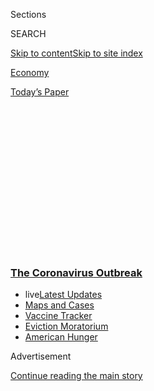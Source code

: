 <div id="app">

<div>

<div>

<div>

<div class="NYTAppHideMasthead css-1q2w90k e1suatyy0">

<div class="section css-ui9rw0 e1suatyy2">

<div class="css-eph4ug er09x8g0">

<div class="css-6n7j50">

</div>

<span class="css-1dv1kvn">Sections</span>

<div class="css-10488qs">

<span class="css-1dv1kvn">SEARCH</span>

</div>

[Skip to content](#site-content)[Skip to site
index](#site-index)

</div>

<div id="masthead-section-label" class="css-1wr3we4 eaxe0e00">

[Economy](https://www.nytimes3xbfgragh.onion/section/business/economy)

</div>

<div class="css-10698na e1huz5gh0">

</div>

</div>

<div id="masthead-bar-one" class="section hasLinks css-15hmgas e1csuq9d3">

<div class="css-uqyvli e1csuq9d0">

</div>

<div class="css-1uqjmks e1csuq9d1">

</div>

<div class="css-9e9ivx">

[](https://myaccount.nytimes3xbfgragh.onion/auth/login?response_type=cookie&client_id=vi)

</div>

<div class="css-1bvtpon e1csuq9d2">

[Today’s
Paper](https://www.nytimes3xbfgragh.onion/section/todayspaper)

</div>

</div>

</div>

</div>

<div data-aria-hidden="false">

<div id="site-content" data-role="main">

<div>

<div class="css-1aor85t" style="opacity:0.000000001;z-index:-1;visibility:hidden">

<div class="css-1hqnpie">

<div class="css-epjblv">

<span class="css-17xtcya">[Economy](/section/business/economy)</span><span class="css-x15j1o">|</span><span class="css-fwqvlz">‘It’s
a Wreck’: 3.3 Million File Unemployment Claims as Economy Comes
Apart</span>

</div>

<div class="css-k008qs">

<div class="css-1iwv8en">

<span class="css-18z7m18"></span>

<div>

</div>

</div>

<span class="css-1n6z4y">https://nyti.ms/3bvPHgr</span>

<div class="css-1705lsu">

<div class="css-4xjgmj">

<div class="css-4skfbu" data-role="toolbar" data-aria-label="Social Media Share buttons, Save button, and Comments Panel with current comment count" data-testid="share-tools">

  - 
  - 
  - 
  - 
    
    <div class="css-6n7j50">
    
    </div>

  - 

</div>

</div>

</div>

</div>

</div>

</div>

<div class="css-13pd83m">

<div class="css-l9svim">

### [<span class="css-pa1jbp"><span class="css-1rxm0ex">The Coronavirus</span><span class="css-1rxm0ex"> Outbreak</span></span>](https://www.nytimes3xbfgragh.onion/news-event/coronavirus?name=styln-coronavirus-markets&region=TOP_BANNER&block=storyline_menu_recirc&action=click&pgtype=Article&impression_id=9c5aab50-f1d4-11ea-9feb-8792ec8b6371&variant=undefined)

  - <span class="css-ousu42"><span class="css-12clwdu">live</span>[Latest
    Updates](https://www.nytimes3xbfgragh.onion/2020/09/08/world/covid-19-coronavirus.html?name=styln-coronavirus-markets&region=TOP_BANNER&block=storyline_menu_recirc&action=click&pgtype=Article&impression_id=9c5aab51-f1d4-11ea-9feb-8792ec8b6371&variant=undefined)</span>
  - <span class="css-ousu42">[Maps and
    Cases](https://www.nytimes3xbfgragh.onion/interactive/2020/us/coronavirus-us-cases.html?name=styln-coronavirus-markets&region=TOP_BANNER&block=storyline_menu_recirc&action=click&pgtype=Article&impression_id=9c5aab52-f1d4-11ea-9feb-8792ec8b6371&variant=undefined)</span>
  - <span class="css-ousu42">[Vaccine
    Tracker](https://www.nytimes3xbfgragh.onion/interactive/2020/science/coronavirus-vaccine-tracker.html?name=styln-coronavirus-markets&region=TOP_BANNER&block=storyline_menu_recirc&action=click&pgtype=Article&impression_id=9c5aab53-f1d4-11ea-9feb-8792ec8b6371&variant=undefined)</span>
  - <span class="css-ousu42">[Eviction
    Moratorium](https://www.nytimes3xbfgragh.onion/2020/09/02/your-money/eviction-moratorium-covid.html?name=styln-coronavirus-markets&region=TOP_BANNER&block=storyline_menu_recirc&action=click&pgtype=Article&impression_id=9c5ad260-f1d4-11ea-9feb-8792ec8b6371&variant=undefined)</span>
  - <span class="css-ousu42">[American
    Hunger](https://www.nytimes3xbfgragh.onion/interactive/2020/09/02/magazine/food-insecurity-hunger-us.html?name=styln-coronavirus-markets&region=TOP_BANNER&block=storyline_menu_recirc&action=click&pgtype=Article&impression_id=9c5ad261-f1d4-11ea-9feb-8792ec8b6371&variant=undefined)</span>

</div>

</div>

<div id="top-wrapper" class="css-1sy8kpn">

<div id="top-slug" class="css-l9onyx">

Advertisement

</div>

[Continue reading the main
story](#after-top)

<div class="ad top-wrapper" style="text-align:center;height:100%;display:block;min-height:250px">

<div id="top" class="place-ad" data-position="top" data-size-key="top">

</div>

</div>

<div id="after-top">

</div>

</div>

<div>

<div id="sponsor-wrapper" class="css-1hyfx7x">

<div id="sponsor-slug" class="css-19vbshk">

Supported by

</div>

[Continue reading the main
story](#after-sponsor)

<div id="sponsor" class="ad sponsor-wrapper" style="text-align:center;height:100%;display:block">

</div>

<div id="after-sponsor">

</div>

</div>

<div class="css-186x18t">

</div>

<div class="css-ls6wgr ehdk2mb0">

# ‘It’s a Wreck’: 3.3 Million File Unemployment Claims as Economy Comes Apart

</div>

The weekly figure is among the first data on the economic toll of the
vast disruption of normal life and commerce caused by the coronavirus
pandemic.

<div class="css-79elbk" data-testid="photoviewer-wrapper">

<div class="css-z3e15g" data-testid="photoviewer-wrapper-hidden">

</div>

<div class="css-1a48zt4 ehw59r15" data-testid="photoviewer-children">

![<span class="css-16f3y1r e13ogyst0" data-aria-hidden="true">The
coronavirus outbreak has devastated the business of many U.S.
restaurants and retailers, including the Bendix Diner in Hasbrouck
Heights,
N.J. </span><span class="css-cnj6d5 e1z0qqy90" itemprop="copyrightHolder"><span class="css-1ly73wi e1tej78p0">Credit...</span><span><span>Bryan
Anselm for The New York
Times</span></span></span>](https://static01.graylady3jvrrxbe.onion/images/2020/03/26/business/26virus-jobs1a/merlin_170735211_f804388b-9379-4dbf-98e2-9bb4ae7b2980-articleLarge.jpg?quality=75&auto=webp&disable=upscale)

</div>

</div>

<div class="css-18e8msd">

<div class="css-otjvjh epjyd6m0">

<div class="css-nmf14i ey68jwv0" data-aria-hidden="true">

[![Ben
Casselman](https://static01.graylady3jvrrxbe.onion/images/2018/11/09/multimedia/author-ben-casselman/author-ben-casselman-thumbLarge.png
"Ben Casselman")](https://www.nytimes3xbfgragh.onion/by/ben-casselman)[![Patricia
Cohen](https://static01.graylady3jvrrxbe.onion/images/2018/02/16/multimedia/author-patricia-cohen/author-patricia-cohen-thumbLarge.jpg
"Patricia Cohen")](https://www.nytimes3xbfgragh.onion/by/patricia-cohen)[![Tiffany
Hsu](https://static01.graylady3jvrrxbe.onion/images/2018/12/06/multimedia/author-tiffany-hsu/author-tiffany-hsu-thumbLarge.png
"Tiffany Hsu")](https://www.nytimes3xbfgragh.onion/by/tiffany-hsu)

</div>

<div class="css-1baulvz">

By [<span class="css-1baulvz" itemprop="name">Ben
Casselman</span>](https://www.nytimes3xbfgragh.onion/by/ben-casselman),
[<span class="css-1baulvz" itemprop="name">Patricia
Cohen</span>](https://www.nytimes3xbfgragh.onion/by/patricia-cohen) and
[<span class="css-1baulvz last-byline" itemprop="name">Tiffany
Hsu</span>](https://www.nytimes3xbfgragh.onion/by/tiffany-hsu)

</div>

</div>

  - 
    
    <div class="css-ld3wwf e16638kd2">
    
    Published March 26, 2020Updated April 3,
    2020
    
    </div>

  - 
    
    <div class="css-4xjgmj">
    
    <div class="css-pvvomx" data-role="toolbar" data-aria-label="Social Media Share buttons, Save button, and Comments Panel with current comment count" data-testid="share-tools">
    
      - 
      - 
      - 
      - 
        
        <div class="css-6n7j50">
        
        </div>
    
      - 
    
    </div>
    
    </div>

</div>

</div>

<div class="section meteredContent css-1r7ky0e" name="articleBody" itemprop="articleBody">

<div class="css-1fanzo5 StoryBodyCompanionColumn">

<div class="css-53u6y8">

More than three million people filed for [unemployment
benefits](https://www.nytimes3xbfgragh.onion/2020/04/03/upshot/coronavirus-jobless-rate-great-depression.html)
last week, sending a collective shudder throughout the economy that is
unlike anything Americans have experienced.

The alarming numbers, in a report released by the Labor Department on
Thursday, provide some of the first hard data on the economic toll of
the
[coronavirus](https://www.nytimes3xbfgragh.onion/2020/04/03/upshot/coronavirus-jobless-rate-great-depression.html)
pandemic, which has shut down whole swaths of American life faster than
government statistics can keep track.

Just three weeks ago, barely 200,000 people applied for jobless
benefits, a historically low number. In the half-century that the
government has tracked applications, the worst week ever, with 695,000
so-called initial claims, had been in 1982.

</div>

</div>

<div class="css-1fanzo5 StoryBodyCompanionColumn">

<div class="css-53u6y8">

Thursday’s figure of nearly 3.3 million set a grim record. “A large part
of the economy just collapsed,” said Ben Herzon, executive director of
IHS Markit, a business data and analytics
firm.

</div>

</div>

<div class="css-nvxo42 e73j0it0">

<div class="css-1xdhyk6 erfvjey0">

<span class="css-1ly73wi e1tej78p0">Image</span>

<div class="css-zjzyr8">

<div data-testid="lazyimage-container" style="height:257.77777777777777px">

</div>

</div>

</div>

<span class="css-16f3y1r e13ogyst0" data-aria-hidden="true">An entrance
to the Bellagio in Las Vegas has been boarded
up.</span><span class="css-cnj6d5 e1z0qqy90" itemprop="copyrightHolder"><span class="css-1ly73wi e1tej78p0">Credit...</span><span>Joe
Buglewicz for The New York
Times</span></span>

<div class="css-1xdhyk6 erfvjey0">

<span class="css-1ly73wi e1tej78p0">Image</span>

<div class="css-zjzyr8">

<div data-testid="lazyimage-container" style="height:257.77777777777777px">

</div>

</div>

</div>

<span class="css-16f3y1r e13ogyst0" data-aria-hidden="true">An AT\&T
store in Chicago is closed under a state order tightly limiting business
operations.</span><span class="css-cnj6d5 e1z0qqy90" itemprop="copyrightHolder"><span class="css-1ly73wi e1tej78p0">Credit...</span><span>Taylor
Glascock for The New York Times</span></span>

</div>

<div class="css-1fanzo5 StoryBodyCompanionColumn">

<div class="css-53u6y8">

The numbers provided only the first hint of the economic cataclysm in
progress. Even comparatively optimistic forecasters expect millions more
lost jobs, and with them foreclosures, evictions and bankruptcies.
Thousands of businesses have closed in response to the pandemic, and
many will never reopen. Some economists say the decline in gross
domestic product this year could rival the worst years of the Great
Depression.

And there was fresh evidence on Thursday of the relentless course of the
virus itself. Cases in the United States now exceed 80,000, the most of
any nation, even China and Italy, [according to a New York Times
database](https://www.nytimes3xbfgragh.onion/interactive/2020/us/coronavirus-us-cases.html),
and more than 1,000 deaths across the country have been linked to the
virus.

At least 160 million people nationwide have been ordered to stay home.
Many hospitals are overwhelmed, while essential protective gear is in
short supply. “We are the new global epicenter of the disease,” said Dr.
Sara Keller, an infectious-disease specialist at Johns Hopkins Medicine.
“Now all we can do is to slow the transmission as much as possible.”

The situation in the New Orleans area is [particularly
acute](https://www.nytimes3xbfgragh.onion/2020/03/26/us/coronavirus-louisiana-new-orleans.html),
with the city reporting more than 800 cases, a higher total than most
states.

</div>

</div>

<div class="css-1fanzo5 StoryBodyCompanionColumn">

<div class="css-53u6y8">

In New York, the state hardest hit, Gov. Andrew M. Cuomo reported a 40
percent increase in hospitalized patients in one day, to well over
5,000. The surge dashed hopes that had been raised a day before, when
Mr. Cuomo said the state’s social-distancing measures seemed to be
slowing the growth in
hospitalizations.

<div id="NYT_MAIN_CONTENT_1_REGION" class="css-9tf9ac">

<div>

<div id="styln-covid-updates-markets" class="section interactive-content interactive-size-medium css-1ftcdic">

<div class="css-17ih8de interactive-body">

<div id="styln-briefing-block">

<div class="briefing-block-header-section">

# [Latest Updates: The Coronavirus Outbreak and the Economy](https://www.nytimes3xbfgragh.onion/live/2020/09/08/business/stock-market-today-coronavirus?action=click&pgtype=Article&state=default&region=MAIN_CONTENT_1&context=storylines_live_updates)

</div>

<div class="briefing-block-lb-items">

<div class="briefing-block-update-time active">

[7m
ago](https://www.nytimes3xbfgragh.onion/live/2020/09/08/business/stock-market-today-coronavirus?action=click&pgtype=Article&state=default&region=MAIN_CONTENT_1&context=storylines_live_updates#want-to-buy-a-used-car-so-does-everyone-else)

</div>

<div>

[Want to buy a used car? So does everyone
else.](https://www.nytimes3xbfgragh.onion/live/2020/09/08/business/stock-market-today-coronavirus?action=click&pgtype=Article&state=default&region=MAIN_CONTENT_1&context=storylines_live_updates#want-to-buy-a-used-car-so-does-everyone-else)

</div>

<div class="briefing-block-update-time active">

[31m
ago](https://www.nytimes3xbfgragh.onion/live/2020/09/08/business/stock-market-today-coronavirus?action=click&pgtype=Article&state=default&region=MAIN_CONTENT_1&context=storylines_live_updates#general-motors-takes-a-2-billion-stake-in-nikola)

</div>

<div>

[General Motors takes a $2 billion stake in
Nikola.](https://www.nytimes3xbfgragh.onion/live/2020/09/08/business/stock-market-today-coronavirus?action=click&pgtype=Article&state=default&region=MAIN_CONTENT_1&context=storylines_live_updates#general-motors-takes-a-2-billion-stake-in-nikola)

</div>

<div class="briefing-block-update-time active">

[2h
ago](https://www.nytimes3xbfgragh.onion/live/2020/09/08/business/stock-market-today-coronavirus?action=click&pgtype=Article&state=default&region=MAIN_CONTENT_1&context=storylines_live_updates#states-are-slashing-funding-as-congress-stalls-on-aid)

</div>

<div>

[States are slashing funding as Congress stalls on
aid.](https://www.nytimes3xbfgragh.onion/live/2020/09/08/business/stock-market-today-coronavirus?action=click&pgtype=Article&state=default&region=MAIN_CONTENT_1&context=storylines_live_updates#states-are-slashing-funding-as-congress-stalls-on-aid)

</div>

</div>

<div class="briefing-block-footer">

<div class="briefing-block-footer-meta">

[See more
updates](https://www.nytimes3xbfgragh.onion/live/2020/09/08/business/stock-market-today-coronavirus?action=click&pgtype=Article&state=default&region=MAIN_CONTENT_1&context=storylines_live_updates)

</div>

<div class="briefing-block-briefinglinks">

<span>More live coverage:</span>
[Global](https://www.nytimes3xbfgragh.onion/2020/09/08/world/covid-19-coronavirus.html?action=click&pgtype=Article&state=default&region=MAIN_CONTENT_1&context=storylines_live_updates)

</div>

</div>

</div>

</div>

</div>

</div>

</div>

President Trump said the federal government planned to designate areas
as being at high, medium or low risk for spreading the virus to guide
local decisions on imposing or relaxing restrictions on movement and
commerce.

The terrifying speed of the U.S. economic collapse from the pandemic has
spurred lawmakers to action. Late Wednesday night, senators agreed on a
$2 trillion aid package that would provide cash payments to nearly all
Americans and would expand the unemployment system, among other changes.
Final congressional approval is expected on Friday.

The legislative action has helped buoy financial markets. A three-day
rally has lifted stocks in the S\&P 500 index more than 17 percent,
including a rise of 6.2 percent on Thursday, though prices remain far
lower than they were a month ago.

As staggering as the figures are for jobless claims, they almost
certainly understate the problem. Some part-time and low-wage workers
don’t qualify for unemployment benefits. Nor do gig workers, independent
contractors and the self-employed, although the emergency aid package
passed by the Senate would broaden eligibility to include many of them.
Others who do qualify may not know it. And the sudden rush of layoffs
[led to jammed phone lines and overwhelmed computer
servers](https://www.nytimes3xbfgragh.onion/2020/03/19/business/coronavirus-unemployment-states.html)
at unemployment offices across the country, leaving many people unable
to file claims.

The evening that Elise Quivey, 25, heard she was being furloughed from
her job in Chicago as a web designer for a cruise ship company, she
immediately clicked on the state’s unemployment benefits website. The
pages wouldn’t load. The next morning, as she tried to fill out the
online form, error messages kept flashing.

</div>

</div>

<div class="css-79elbk" data-testid="photoviewer-wrapper">

<div class="css-z3e15g" data-testid="photoviewer-wrapper-hidden">

</div>

<div class="css-1a48zt4 ehw59r15" data-testid="photoviewer-children">

![<span class="css-16f3y1r e13ogyst0" data-aria-hidden="true">Elise
Quivey was furloughed as a web designer for a cruise company. She
applied for unemployment benefits, but she is unsure if her claim went
through.</span><span class="css-cnj6d5 e1z0qqy90" itemprop="copyrightHolder"><span class="css-1ly73wi e1tej78p0">Credit...</span><span>Taylor
Glascock for The New York
Times</span></span>](https://static01.graylady3jvrrxbe.onion/images/2020/03/26/business/26virus-jobs4/26virus-jobs4-articleLarge.jpg?quality=75&auto=webp&disable=upscale)

</div>

</div>

<div class="css-1fanzo5 StoryBodyCompanionColumn">

<div class="css-53u6y8">

Days of calling have resulted in nagging busy signals. She is hoping
that her claim made it through, and that she will receive aid within a
few weeks, but she is not optimistic.

“There’s so many things up in the air right now, and it’s so stressful,”
she said. “It’s a wreck.”

Despite the glitches, Thursday’s figures suggest the scale of the
problem. In a single week, the pandemic wiped out a year and a half of
job gains. The past two weeks’ claims alone would be enough to push the
unemployment rate up to 5.7 percent from 3.5 percent in February — a
half-century low that now seems like ancient history.

The worst could be yet to come. Mr. Herzon of IHS Markit said he
expected a similarly large number next Thursday, when the Labor
Department releases its report on new claims filed this week.

Some forecasters think the unemployment rate could hit 10 percent this
summer, which would equal the highest level from the last recession more
than a decade ago. Back then, it took nearly two years for the jobless
rate to reach that height.

“What is really hard to fathom is just how fast these numbers are going
to escalate,” said Carl Tannenbaum, chief economist at Northern Trust.

Still, while there is little doubt that the numbers will get worse in
the short term, some economists remain optimistic that the pain will be
relatively short-lived. The congressional relief package is intended to,
in effect, press “pause” on the economy, allowing idled workers and
shuttered businesses to keep paying their bills so that they can spring
back quickly once the health crisis eases. If it works, the recovery
could be relatively swift; if it doesn’t, the cascade of layoffs and
business failures could stretch on far longer.

Quintina Moore-Caraway, a ramp agent at George Bush Intercontinental
Airport in Houston, was at work on March 13 when her supervisor called
her over. She was being furloughed, without pay, at the end of her
shift.

</div>

</div>

<div class="css-1fanzo5 StoryBodyCompanionColumn">

<div class="css-53u6y8">

“They said I could finish out my day on Friday, don’t come in on
Saturday, and I haven’t been back since, with no pay,” she
said.

</div>

</div>

<div class="css-79elbk" data-testid="photoviewer-wrapper">

<div class="css-z3e15g" data-testid="photoviewer-wrapper-hidden">

</div>

<div class="css-1a48zt4 ehw59r15" data-testid="photoviewer-children">

<div class="css-1xdhyk6 erfvjey0">

<span class="css-1ly73wi e1tej78p0">Image</span>

<div class="css-zjzyr8">

<div data-testid="lazyimage-container" style="height:257.77777777777777px">

</div>

</div>

</div>

<span class="css-16f3y1r e13ogyst0" data-aria-hidden="true">Quintina
Moore-Caraway was furloughed from her job almost two weeks ago, leaving
her scrambling to find new
employment. </span><span class="css-cnj6d5 e1z0qqy90" itemprop="copyrightHolder"><span class="css-1ly73wi e1tej78p0">Credit...</span><span>Michael
Starghill Jr. for The New York Times</span></span>

</div>

</div>

<div class="css-1fanzo5 StoryBodyCompanionColumn">

<div class="css-53u6y8">

Ms. Moore-Caraway, 46, was barely getting by on the $10 an hour she
earned at the airport. She has no savings, and no idea how she will pay
her $688 rent bill on April 1. She hasn’t been in the job long enough to
qualify for unemployment, and the few places still hiring during the
pandemic aren’t near bus routes.

“Through all the hurricanes, floods, I’ve never seen anything like
this,” she said. “On the movies I have, not in real life.”

Low-wage workers — many of them black, like Ms. Moore-Caraway, or
Hispanic — have been hit especially hard by the sudden economic
reversal. Many work in the industries most affected by the outbreak,
such as restaurants and travel, and few can work from home. They are
also less likely to have sick leave or other paid time off, and they
have less money saved to help overcome a missed paycheck.

Black and Hispanic workers “always bear the brunt” of economic
slowdowns, said Alix Gould-Werth, a researcher at the Washington Center
for Equitable Growth, a left-leaning think tank. “Now they’re bearing
the brunt of these twin crises, the health crisis and the economic
crisis.”

</div>

</div>

<div class="css-79elbk" data-testid="photoviewer-wrapper">

<div class="css-z3e15g" data-testid="photoviewer-wrapper-hidden">

</div>

<div class="css-1a48zt4 ehw59r15" data-testid="photoviewer-children">

<div class="css-1xdhyk6 erfvjey0">

<span class="css-1ly73wi e1tej78p0">Image</span>

<div class="css-zjzyr8">

<div data-testid="lazyimage-container" style="height:257.77777777777777px">

</div>

</div>

</div>

<span class="css-16f3y1r e13ogyst0" data-aria-hidden="true">A New York
State Department of Labor office in Brooklyn. States’ unemployment
offices have been
swamped.</span><span class="css-cnj6d5 e1z0qqy90" itemprop="copyrightHolder"><span class="css-1ly73wi e1tej78p0">Credit...</span><span>Hiroko
Masuike/The New York Times</span></span>

</div>

</div>

<div class="css-1fanzo5 StoryBodyCompanionColumn">

<div class="css-53u6y8">

Some help may be on the way for workers like Ms. Moore-Caraway. Under
the congressional [aid
package](https://www.nytimes3xbfgragh.onion/2020/03/25/us/politics/whats-in-coronavirus-stimulus-bill.html?action=click&module=Spotlight&pgtype=Homepage),
[most
families](https://www.nytimes3xbfgragh.onion/article/coronavirus-stimulus-package-questions-answers.html)
would receive $1,200 per adult and $500 per child in direct payments.
The bill would also increase unemployment benefits by $600 a week and
extend how long laid-off workers could receive benefits. And it would
waive some requirements for receiving jobless benefits, like the
requirement that recipients look for work.

It would not, however, expand the food-assistance program formerly known
as food stamps.

An earlier relief bill, passed by Congress last week, provided $1
billion to help state unemployment systems that are breaking under the
stress of record call volumes. Departments across the country reported
huge spikes in call volumes and online applications.

The surge in applications was a particular challenge because departments
were staffed — and funded — for a labor market that had until recently
been setting records for its strength.

Colorado’s Department of Labor and Employment had 70 people working on
unemployment claims before the coronavirus outbreak. It added 90 people
to help respond to calls and process claims on Monday, pulling them off
other jobs in the department. Roughly 80 percent of workers are at home,
while the rest are in a call center in downtown Denver that during the
last recession had hundreds of workers dealing with
claims.

</div>

</div>

<div class="css-79elbk" data-testid="photoviewer-wrapper">

<div class="css-z3e15g" data-testid="photoviewer-wrapper-hidden">

</div>

<div class="css-1a48zt4 ehw59r15" data-testid="photoviewer-children">

<div class="css-1xdhyk6 erfvjey0">

<span class="css-1ly73wi e1tej78p0">Image</span>

<div class="css-zjzyr8">

<div data-testid="lazyimage-container" style="height:257.77777777777777px">

</div>

</div>

</div>

<span class="css-16f3y1r e13ogyst0" data-aria-hidden="true">Riley Travis
at the Colorado Department of Labor and Employment, which has added
dozens of people to help respond to a deluge of
calls.</span><span class="css-cnj6d5 e1z0qqy90" itemprop="copyrightHolder"><span class="css-1ly73wi e1tej78p0">Credit...</span><span>Daniel
Brenner for The New York Times</span></span>

</div>

</div>

<div class="css-1fanzo5 StoryBodyCompanionColumn">

<div class="css-53u6y8">

“Where we maybe had eight months to prepare heading into the recession,
we had five days to respond to coronavirus,” said Cher Haavind, the
department’s deputy executive director.

On Monday, nearly 100,000 call attempts were made by 10 a.m., when the
call center normally receives 6,000 calls in an entire week. The
department put in place a new process under which those filing claims
submit their forms at specified times based on their last names. Even
so, Ms. Haavind said, the crush of applications has strained not just
the department’s systems but also its employees.

</div>

</div>

<div class="css-1fanzo5 StoryBodyCompanionColumn">

<div class="css-53u6y8">

“They are talking to stressed-out people, and they are also stressed
out,” she said.

For laid-off workers, the anxiety is racking.

Mere weeks ago, Bill Copperfield had steady work installing drywall in
commercial buildings in Hawaii. Then he caught a cold and, in the
suddenly cautious world of coronavirus, was told not to come to work,
meaning he wasn’t paid. By the time he was healthy again, the job had
shut down and the state government was telling nonessential workers to
stay home. He has tried repeatedly to file an unemployment claim, but
hasn’t managed to get through.

“So right now I am three weeks without income and I’ve got my rent
coming up, I’ve got food I’ve got to buy,” Mr. Copperfield said.
“Definitely I won’t be paying bills this month.”

Mr. Copperfield, 45, has been laid off in the past, including during the
2008-9 housing crisis, in which he ended up losing his home to
foreclosure. But even then, he said, he was able to go out and find work
as a handyman or even sell fish he caught.

“At least then I could go out and hustle work, even if it wasn’t in my
field,” he said. “Nobody can work right now, we’re on like lockdown. And
even if I could find side work, I’d be putting my family at risk.”

</div>

</div>

<div>

</div>

</div>

<div>

</div>

<div>

</div>

<div>

</div>

<div>

<div id="bottom-wrapper" class="css-1ede5it">

<div id="bottom-slug" class="css-l9onyx">

Advertisement

</div>

[Continue reading the main
story](#after-bottom)

<div id="bottom" class="ad bottom-wrapper" style="text-align:center;height:100%;display:block;min-height:90px">

</div>

<div id="after-bottom">

</div>

</div>

</div>

</div>

</div>

## Site Index

<div>

</div>

## Site Information Navigation

  - [© <span>2020</span> <span>The New York Times
    Company</span>](https://help.nytimes3xbfgragh.onion/hc/en-us/articles/115014792127-Copyright-notice)

<!-- end list -->

  - [NYTCo](https://www.nytco.com/)
  - [Contact
    Us](https://help.nytimes3xbfgragh.onion/hc/en-us/articles/115015385887-Contact-Us)
  - [Work with us](https://www.nytco.com/careers/)
  - [Advertise](https://nytmediakit.com/)
  - [T Brand Studio](http://www.tbrandstudio.com/)
  - [Your Ad
    Choices](https://www.nytimes3xbfgragh.onion/privacy/cookie-policy#how-do-i-manage-trackers)
  - [Privacy](https://www.nytimes3xbfgragh.onion/privacy)
  - [Terms of
    Service](https://help.nytimes3xbfgragh.onion/hc/en-us/articles/115014893428-Terms-of-service)
  - [Terms of
    Sale](https://help.nytimes3xbfgragh.onion/hc/en-us/articles/115014893968-Terms-of-sale)
  - [Site
    Map](https://spiderbites.nytimes3xbfgragh.onion)
  - [Help](https://help.nytimes3xbfgragh.onion/hc/en-us)
  - [Subscriptions](https://www.nytimes3xbfgragh.onion/subscription?campaignId=37WXW)

</div>

</div>

</div>

</div>
